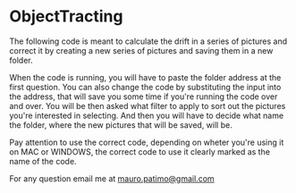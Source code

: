# ObjectTracting

The following code is meant to calculate the drift in a series of pictures and correct it by creating a new series of pictures and saving them in a new folder.

When the code is running, you will have to paste the folder address at the first question. You can also change the code by substituting the input into the address, that will save you some time if you're running the code over and over. You will be then asked what filter to apply to sort out the pictures you're interested in selecting. And then you will have to decide what name the folder, where the new pictures that will be saved, will be.

Pay attention to use the correct code, depending on wheter you're using it on MAC or WINDOWS, the correct code to use it clearly marked as the name of the code.

For any question email me at mauro.patimo@gmail.com
